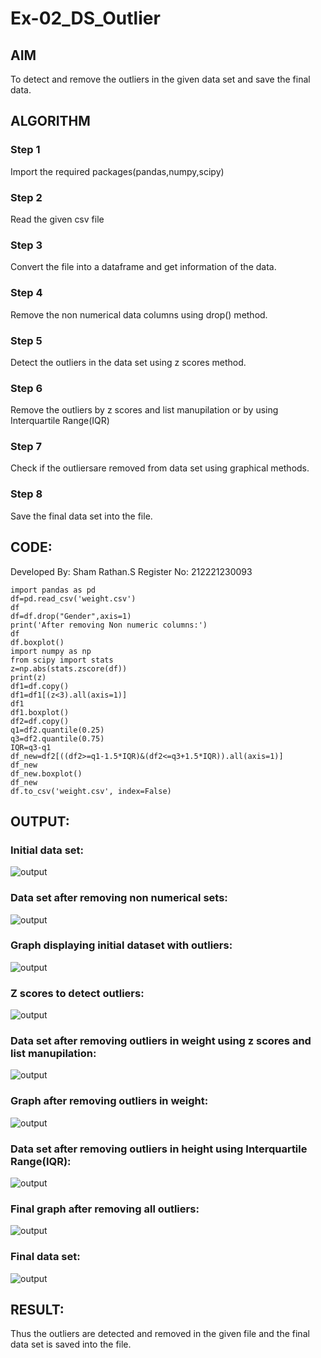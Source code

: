 # Ex-02_DS_Outlier
## AIM
To detect and remove the outliers in the given data set and save the final data.

## ALGORITHM
### Step 1
Import the required packages(pandas,numpy,scipy)
### Step 2
Read the given csv file
### Step 3
Convert the file into a dataframe and get information of the data.
### Step 4
Remove the non numerical data columns using drop() method.
### Step 5
Detect the outliers in the data set using z scores method.
### Step 6
Remove the outliers by z scores and list manupilation or by using Interquartile Range(IQR)
### Step 7
Check if the outliersare removed from data set using graphical methods.
### Step 8
Save the final data set into the file.

## CODE:
Developed By: Sham Rathan.S
Register No: 212221230093
```
import pandas as pd
df=pd.read_csv('weight.csv')
df
df=df.drop("Gender",axis=1)
print('After removing Non numeric columns:')
df
df.boxplot()
import numpy as np
from scipy import stats
z=np.abs(stats.zscore(df))
print(z)
df1=df.copy()
df1=df1[(z<3).all(axis=1)]
df1
df1.boxplot()
df2=df.copy()
q1=df2.quantile(0.25)
q3=df2.quantile(0.75)
IQR=q3-q1
df_new=df2[((df2>=q1-1.5*IQR)&(df2<=q3+1.5*IQR)).all(axis=1)]
df_new
df_new.boxplot()
df_new
df.to_csv('weight.csv', index=False)
```

## OUTPUT:
### Initial data set:
![output](./11.png)
### Data set after removing non numerical sets:
![output](./22.png)
### Graph displaying initial dataset with outliers:
![output](./33.png)
### Z scores to detect outliers:
![output](./44.png)
### Data set after removing outliers in weight using z scores and list manupilation:
![output](./55.png)
### Graph after removing outliers in weight:
![output](./66.png)
### Data set after removing outliers in height using Interquartile Range(IQR):
![output](./77.png)
### Final graph after removing all outliers:
![output](./88.png)
### Final data set:
![output](./99.png)

## RESULT:
Thus the outliers are detected and removed in the given file and the final data set is saved into the file.
